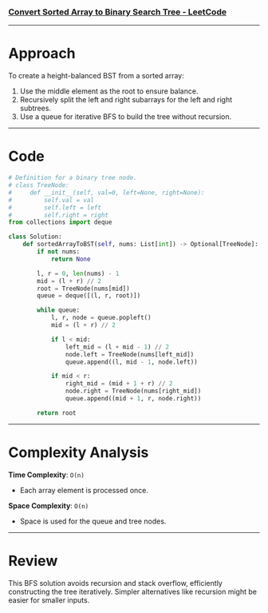 ### [Convert Sorted Array to Binary Search Tree - LeetCode](https://leetcode.com/problems/convert-sorted-array-to-binary-search-tree/description/)

---

# Approach

To create a height-balanced BST from a sorted array:

1. Use the middle element as the root to ensure balance.
2. Recursively split the left and right subarrays for the left and right subtrees.
3. Use a queue for iterative BFS to build the tree without recursion.

---

# Code

```python
# Definition for a binary tree node.
# class TreeNode:
#     def __init__(self, val=0, left=None, right=None):
#         self.val = val
#         self.left = left
#         self.right = right
from collections import deque

class Solution:
    def sortedArrayToBST(self, nums: List[int]) -> Optional[TreeNode]:
        if not nums:
            return None

        l, r = 0, len(nums) - 1
        mid = (l + r) // 2
        root = TreeNode(nums[mid])
        queue = deque([(l, r, root)])

        while queue:
            l, r, node = queue.popleft()
            mid = (l + r) // 2

            if l < mid:
                left_mid = (l + mid - 1) // 2
                node.left = TreeNode(nums[left_mid])
                queue.append((l, mid - 1, node.left))

            if mid < r:
                right_mid = (mid + 1 + r) // 2
                node.right = TreeNode(nums[right_mid])
                queue.append((mid + 1, r, node.right))

        return root

```

---

# Complexity Analysis

**Time Complexity**: `O(n)`

- Each array element is processed once.

**Space Complexity**: `O(n)`

- Space is used for the queue and tree nodes.

---

# Review

This BFS solution avoids recursion and stack overflow, efficiently constructing the tree iteratively. Simpler alternatives like recursion might be easier for smaller inputs.